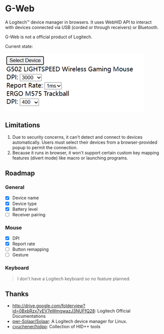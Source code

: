# G-Web

A Logitech™ device manager in browsers. It uses WebHID API to interact with devices connected via USB (corded or through receivers) or Bluetooth.

G-Web is not a official product of Logitech.

Current state:

![image](doc/screenshot.png)

## Limitations

1. Due to security concerns, it can't detect and connect to devices automatically. Users must select their devices from a browser-provided popup to permit the connection.
2. Because it runs in browser, it won't support certain custom key mapping features (divert mode) like macro or launching programs.

## Roadmap

### General

- [x] Device name
- [x] Device type
- [x] Battery level
- [ ] Receiver pairing

### Mouse

- [x] DPI
- [x] Report rate
- [ ] Button remapping
- [ ] Gesture

### Keyboard

> I don't have a Logitech keyboard so no feature planned.

## Thanks

* http://drive.google.com/folderview?id=0BxbRzx7vEV7eWmgwazJ3NUFfQ28: Logitech Official Documentations
* [pwr-Solaar/Solaar](https://github.com/pwr-Solaar/Solaar): A Logitech device manager for Linux.
* [cvuchener/hidpp](https://github.com/cvuchener/hidpp): Collection of HID++ tools
